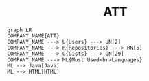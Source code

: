 <h1 align="center">ATT</h1>

```mermaid
graph LR
COMPANY_NAME{ATT}
COMPANY_NAME ---> U{Users} ---> UN[2]
COMPANY_NAME ---> R{Repositories} ---> RN[5]
COMPANY_NAME ---> G{Gists} ---> GN[29]
COMPANY_NAME ---> ML{Most Used<br>Languages}
ML --> Java[Java]
ML --> HTML[HTML]
```
